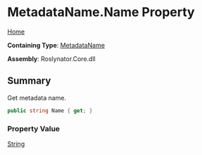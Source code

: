 # MetadataName\.Name Property

[Home](../../../README.md)

**Containing Type**: [MetadataName](../README.md)

**Assembly**: Roslynator\.Core\.dll

## Summary

Get metadata name\.

```csharp
public string Name { get; }
```

### Property Value

[String](https://docs.microsoft.com/en-us/dotnet/api/system.string)


